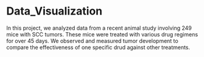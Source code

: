 # Data_Visualization
In this project, we analyzed data from a recent animal study involving 249 mice with SCC tumors. These mice were treated with various drug regimens for over 45 days. We observed and measured tumor development to compare the effectiveness of one specific drud against other treatments.
